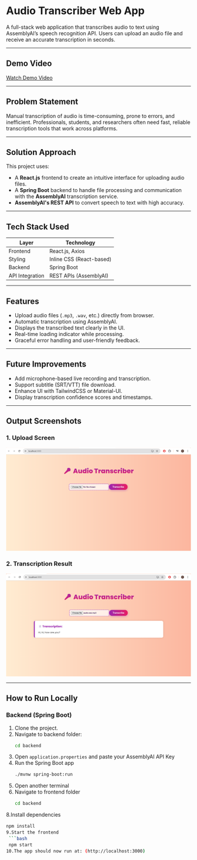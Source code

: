 # Audio Transcriber Web App

A full-stack web application that transcribes audio to text using AssemblyAI’s speech recognition API. Users can upload an audio file and receive an accurate transcription in seconds.

---

##  Demo Video

[Watch Demo Video](https://your-demo-video-link.com)  


---

##  Problem Statement

Manual transcription of audio is time-consuming, prone to errors, and inefficient. Professionals, students, and researchers often need fast, reliable transcription tools that work across platforms.

---

##  Solution Approach

This project uses:
- A **React.js** frontend to create an intuitive interface for uploading audio files.
- A **Spring Boot** backend to handle file processing and communication with the **AssemblyAI** transcription service.
- **AssemblyAI's REST API** to convert speech to text with high accuracy.

---

## Tech Stack Used

| Layer           | Technology              |
|----------------|--------------------------|
| Frontend       | React.js, Axios          |
| Styling        | Inline CSS (React-based) |
| Backend        | Spring Boot              |
| API Integration| REST APIs (AssemblyAI)   |

---

##  Features

- Upload audio files (`.mp3`, `.wav`, etc.) directly from browser.
- Automatic transcription using AssemblyAI.
- Displays the transcribed text clearly in the UI.
- Real-time loading indicator while processing.
- Graceful error handling and user-friendly feedback.

---

##  Future Improvements

- Add microphone-based live recording and transcription.
- Support subtitle (SRT/VTT) file download.
- Enhance UI with TailwindCSS or Material-UI.
- Display transcription confidence scores and timestamps.

---

##  Output Screenshots

### 1. Upload Screen  
![Upload](screenshots/upload_screen.png)

### 2. Transcription Result  
![Transcription](screenshots/transcription_screen.png)


---

##  How to Run Locally

###  Backend (Spring Boot)
1. Clone the project.
2. Navigate to backend folder:
   ```bash
   cd backend

3. Open `application.properties` and paste your AssemblyAI API Key
4. Run the Spring Boot app
   ```bash
   ./mvnw spring-boot:run
6. Open another terminal
7. Navigate to frontend folder
   ```bash
   cd backend
8.Install dependencies
   ```bash
   npm install
9.Start the frontend
    ```bash
    npm start
10.The app should now run at: (http://localhost:3000)



